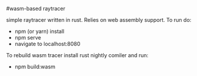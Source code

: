 #wasm-based raytracer

simple raytracer written in rust. Relies on web assembly support. To run do:
* npm (or yarn) install
* npm serve
* navigate to localhost:8080

To rebuild wasm tracer install rust nightly comiler and run:
* npm build:wasm